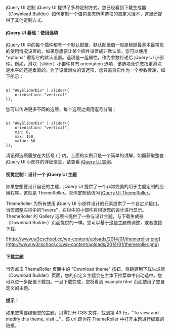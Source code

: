  jQuery UI 定制
  jQuery UI 提供了多种定制方式。您已经看到下载生成器（Download Builder）如何定制一个值包含您所需选项的自定义版本，这里还提供了其他定制方式。

 

 
#### jQuery UI 基础：使用选项

 jQuery UI 中的每个插件都有一个默认配置，默认配置值一般是根据最基本最常见的使用情况设置的。如果您想要让某个插件设置成非默认值，您可以使用 "options" 重写它的默认设置。选项是一组属性，作为参数传递给 jQuery UI 小部件。例如，滑块（slider）小部件具有 orientation 选项，该选项允许您指定滑块是水平的还是垂直的。为了设置滑块的该选项，您只需将它作为一个参数传递，如下所示：

 
```

$( "#mySliderDiv" ).slider({
    orientation: "vertical"
});
```
 您可以传递更多不同的选项，每个选项之间用逗号分隔：

 
```

$( "#mySliderDiv" ).slider({
    orientation: "vertical",
    min: 0,
    max: 150,
    value: 50
});
```
 请记得选项需放在大括号 { } 内。上面的实例只是一个简单的讲解，如需获取整套 jQuery UI 小部件的详细信息，请查看 [jQuery UI 实例](http://www.w3cschool.cc/jqueryui/jqueryui-examples.html)。

 
#### 视觉定制：设计一个 jQuery UI 主题

 如果您想要设计自己的主题，jQuery UI 提供了一个非常完美的用于主题定制的应用程序，这就是 ThemeRoller。具体定制请访问 [jQuery UI ThemeRoller](http://www.w3cschool.cc//jqueryui.com/themeroller/)。

 ThemeRoller 为所有使用 jQuery UI 小部件设计的元素提供了一个自定义接口。当您调整左栏中的"levers"，右栏中的小部件将根据您的设计进行显示。ThemeRoller 的 Gallery 选项卡提供了一些与设计主题，与下载生成器（Download Builder）页面提供的一样。您可以基于这些主题做调整，或者直接下载。

 ![http://www.w3cschool.cc/wp-content/uploads/2014/01/themeroller.png](http://www.w3cschool.cc/wp-content/uploads/2014/01/themeroller.png)

 
#### 下载主题

 当您点击 ThemeRoller 页面中的 "Download theme" 按钮，将跳转到下载生成器（Download Builder）页面，您的自定义主题会在主体下拉菜单中自动选中。您可以进一步配置下载包。一旦下载完成，您将看到 example.html 页面使用了您自定义的主题。

 

#### 提示：

 如果您需要编辑您的主题，只需打开 CSS 文件，找到第 43 行，"To view and modify this theme, visit ..."，该 url 即为在 ThemeRoller 中打开主题进行编辑的链接。

 

